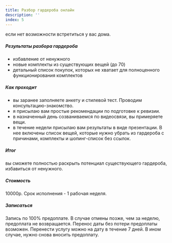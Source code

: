 ```yaml
---
title: Разбор гардероба онлайн
description: ''
index: 5
---
```

если нет возможности встретиться у вас дома.
##### Результаты разбора гардероба
- избавление от ненужного
- новые комплекты из существующих вещей (до 70)
- детальный список покупок, которых не хватает для полноценного функционирования комплектов
##### Как проходит
- вы заранее заполняете анкету и стилевой тест. Проводим консультацию-знакомство.
- я присылаю вам простые рекомендации по подготовке к ревизии.
- в назначенный день созваниваемся по видеосвязи, вы примеряете вещи.
- в течение недели присылаю вам результаты в виде презентации. В нее включены список вещей, которые нужно убрать из гардероба с причинами, комплекты и шопинг-список без ссылок.
##### Итог
вы сможете полностью раскрыть потенциал существующего гардероба, избавиться от ненужного.
##### Стоимость
10000р.
Срок исполнения - 1 рабочая неделя.
##### Записаться
Запись по 100% предоплате. В случае отмены позже, чем за неделю, предоплата не возвращается. Перенос даты без потери предоплаты возможен. Перенести услугу можно на дату в течение 7 дней. В ином случае, нужно снова вносить предоплату.
